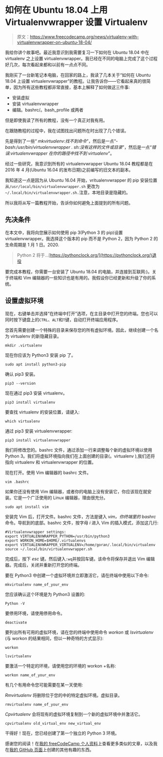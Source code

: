 # 如何在 Ubuntu 18.04 上用 Virtualenvwrapper 设置 Virtualenv

> 原文：<https://www.freecodecamp.org/news/virtualenv-with-virtualenvwrapper-on-ubuntu-18-04/>

我给你讲个故事吧。最近我意识到我需要复习一下如何在 Ubuntu 18.04 中在 virtualenv 之上设置 virtualenvwrapper。我已经在不同的电脑上完成了这个过程好几次，每次看起来都和以前有一点点不同。

我刚买了一台新笔记本电脑，在回家的路上，我读了几本关于“如何在 Ubuntu 18.04 上设置 virtualenvwrapper”的教程。让我告诉你——它看起来真的很简单，因为所有这些教程都非常直接，基本上解释了如何做这三件事:

*   安装虚拟
*   安装 virtualenvwrapper
*   编辑。bashrc/。bash_profile 或两者

但是即使我读了所有的教程，没有一个真正对我有用。

在跟随教程的过程中，我在试图找出问题所在时出现了几个错误。

先是得到了一些“ *mkvirtualenv:找不到命令*”，然后是一点“*-bash:/usr/bin/virtualenvwrapper . sh:没有这样的文件或目录*”，然后是一点“*错误:virtualenvwrapper 在你的路径中找不到 virtualenv*”。

经过一些研究，我意识到所有的 virtualenvwrapper Ubuntu 18.04 教程都是在 2016 年 4 月(Ubuntu 16.04 的发布日期)之前编写的旧文本的副本。

我知道这一点是因为从 Ubuntu 16.04 开始，vritualenvwrapper 的 pip 安装位置从`/usr/local/bin/virtualenvwrapper.sh` 更改为`~/.local/bin/virtualenvwrapper.sh.`注意，本地目录是隐藏的。

所以我将从写一篇教程开始，告诉你如何避免上面提到的所有问题。

## 先决条件

在本文中，我将向您展示如何使用 pip 3(Python 3 的 pip)设置 virtualenvwrapper。我选择这个版本的 pip 而不是 Python 2，因为 Python 2 的生命周期是 1 月 1 日。2020.

> Python 2 将于…[https://pythonclock.org/](https://pythonclock.org/)退役

要完成本教程，你需要一台安装了 Ubuntu 18.04 的电脑，并连接到互联网:)。关于终端和 Vim 编辑器的一些知识也是有用的。我假设你已经更新和升级了你的系统。

## 设置虚拟环境

现在，右键单击并选择“在终端中打开”选项，在主目录中打开您的终端。您也可以同时按下键盘上的`CTRL`、`ALT`和`T`键，自动打开终端应用程序。

您首先需要创建一个特殊的目录来保存您的所有虚拟环境。因此，继续创建一个名为 virtualenv 的新隐藏目录。

```
mkdir .virtualenv
```

现在你应该为 Python3 安装 pip 了。

```
sudo apt install python3-pip
```

确认 pip3 安装。

```
pip3 --version
```

现在通过 pip3 安装 virtualenv。

```
pip3 install virtualenv
```

要查找 virtualenv 的安装位置，请键入:

```
which virtualenv
```

通过 pip3 安装 virtualenvwrapper:

```
pip3 install virtualenvwrapper
```

我们将修改您的。bashrc 文件，通过添加一行来调整每个新的虚拟环境以使用 Python 3。我们将虚拟环境指向我们在上面创建的目录(。virtualenv ),我们还将指向 virtualenv 和 virtualenvwrapper 的位置。

现在打开。使用 Vim 编辑器的 bashrc 文件。

```
vim .bashrc
```

如果你还没有使用 Vim 编辑器，或者你的电脑上没有安装它，你应该现在就安装。它是一个广泛使用的 Linux 编辑器，理由很充分。

```
sudo apt install vim
```

安装完 Vim 后，打开文件。bashrc 文件，方法是键入 *vim。你终端里的 bashrc* 命令。导航到的底部。bashrc 文件，按字母 *i* 进入 Vim 的插入模式，添加这几行:

```
#Virtualenvwrapper settings:
export VIRTUALENVWRAPPER_PYTHON=/usr/bin/python3
export WORKON_HOME=$HOME/.virtualenvs
export VIRTUALENVWRAPPER_VIRTUALENV=/home/goran/.local/bin/virtualenv
source ~/.local/bin/virtualenvwrapper.sh
```

完成后，按下 *esc* 键。然后键入`:wq`并按回车键。该命令将保存并退出 Vim 编辑器。完成后，关闭并重新打开您的终端。

要在 Python3 中创建一个虚拟环境并立即激活它，请在终端中使用以下命令:

```
mkvirtualenv name_of_your_env
```

您应该确认这个环境是为 Python3 设置的:

```
Python -V
```

要停用环境，请使用停用命令。

```
deactivate
```

要列出所有可用的虚拟环境，请在您的终端中使用命令 *workon* 或 *lsvirtualenv* (与 workon 的结果相同，但以一种奇特的方式显示):

```
workon

lsvirtualenv
```

要激活一个特定的环境，请使用您的环境的 workon +名称:

```
workon name_of_your_env
```

有几个有用命令您可能需要在某一天使用:

*Rmvirtualenv* 将删除位于您的中的特定虚拟环境。虚拟目录。

```
rmvirtualenv name_of_your_env
```

*Cpvirtualenv* 会将现有的虚拟环境复制到一个新的虚拟环境中并激活它。

```
cpvirtualenv old_virtual_env new_virtual_env
```

干得好！现在，您已经创建了第一个独立的 Python 3 环境。

感谢您的阅读！在[我的 freeCodeCamp 个人资料](https://www.freecodecamp.org/news/author/goran/)上查看更多类似的文章，以及我在[我的 GitHub 页面](https://github.com/GoranAviani)上创建的其他有趣的东西。